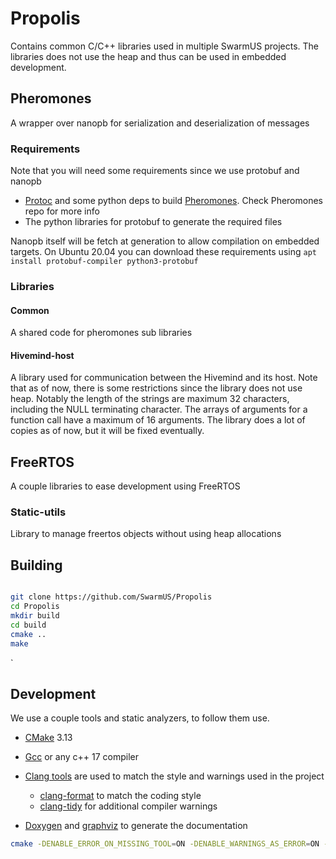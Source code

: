 # Propolis
Contains common C/C++ libraries used in multiple SwarmUS projects. The libraries does not use the heap and thus can be used in embedded development.

## Pheromones
A wrapper over nanopb for serialization and deserialization of messages

### Requirements
Note that you will need some requirements since we use protobuf and nanopb

* [Protoc](https://developers.google.com/protocol-buffers) and some python deps to build [Pheromones](https://github.com/SwarmUS/Pheromones). Check Pheromones repo for more info
* The python libraries for protobuf to generate the required files

Nanopb itself will be fetch at generation to allow compilation on embedded targets.
On Ubuntu 20.04 you can download these requirements using `apt install protobuf-compiler python3-protobuf`

### Libraries

#### Common
A shared code for pheromones sub libraries

#### Hivemind-host
A library used for communication between the Hivemind and its host. Note that as of now, there is some restrictions since the library does not use heap. Notably the length of the strings are maximum 32 characters, including the NULL terminating character. The arrays of arguments for a function call have a maximum of 16 arguments. The library does a lot of copies as of now, but it will be fixed eventually.

## FreeRTOS
A couple libraries to ease development using FreeRTOS

### Static-utils
Library to manage freertos objects without using heap allocations

## Building

``` sh

git clone https://github.com/SwarmUS/Propolis
cd Propolis
mkdir build
cd build
cmake ..
make
```
`

## Development
We use a couple tools and static analyzers, to follow them use.

* [CMake](https://cmake.org/) 3.13

* [Gcc](https://gcc.gnu.org/) or any c++ 17 compiler 

* [Clang tools](https://clang.llvm.org/docs/ClangTools.html) are used to match the style and warnings used in the project
    * [clang-format](https://clang.llvm.org/docs/ClangFormat.html) to match the coding style
    * [clang-tidy](https://clang.llvm.org/extra/clang-tidy/) for additional compiler warnings
* [Doxygen](https://github.com/doxygen/doxygen) and [graphviz](https://gitlab.com/graphviz/graphviz/) to generate the documentation



``` sh
cmake -DENABLE_ERROR_ON_MISSING_TOOL=ON -DENABLE_WARNINGS_AS_ERROR=ON -DENABLE_WARNINGS=ON -DENABLE_CLANG_TIDY_CHECK=ON -DENABLE_TESTS=ON -DCMAKE_BUILD_TYPE=Debug ..
```

